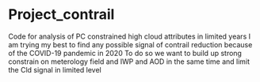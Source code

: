 # Project_contrail
Code for analysis of PC constrained high cloud attributes in limited years
I am trying my best to find any possible signal of contrail reduction because of the COVID-19 pandemic in 2020
To do so we want to build up strong constrain on meterology field and IWP and AOD in the same time and limit the Cld signal in limited level
